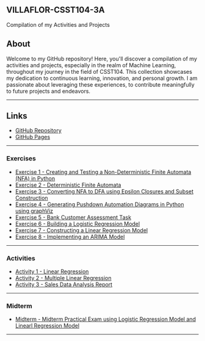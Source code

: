 ## VILLAFLOR-CSST104-3A


Compilation of my Activities and Projects


## About

Welcome to my GitHub repository! Here, you'll discover a compilation of my activities and projects, especially in the realm of Machine Learning, throughout my journey in the field of CSST104. This collection showcases my dedication to continuous learning, innovation, and personal growth. I am passionate about leveraging these experiences, to contribute meaningfully to future projects and endeavors.

---

## Links

- [GitHub Repository](https://github.com/miiciiii/VILLAFLOR-CSST104-3A)
- [GitHub Pages](https://miiciiii.github.io/VILLAFLOR-CSST104-3A/)

---

### Exercises

- [Exercise 1 - Creating and Testing a Non-Deterministic Finite Automata (NFA) in Python](https://github.com/miiciiii/VILLAFLOR-CSST104-3A/blob/main/3A-VILLAFLOR-EXER1.ipynb)
- [Exercise 2 - Deterministic Finite Automata](https://github.com/miiciiii/VILLAFLOR-CSST104-3A/blob/main/3A-VILLAFLOR-EXER2.ipynb)
- [Exercise 3 - Converting NFA to DFA using Epsilon Closures and Subset Construction](https://github.com/miiciiii/VILLAFLOR-CSST104-3A/blob/main/3A-VILLAFLOR-EXER3.ipynb)
- [Exercise 4 - Generating Pushdown Automation Diagrams in Python using graphViz](https://github.com/miiciiii/VILLAFLOR-CSST104-3A/blob/main/3A-VILLAFLOR-EXER4.ipynb)
- [Exercise 5 - Bank Customer Assessment Task](https://github.com/miiciiii/VILLAFLOR-CSST104-3A/blob/main/3A-VILLAFLOR-EXER5.ipynb)
- [Exercise 6 - Building a Logistic Regression Model](https://github.com/miiciiii/VILLAFLOR-CSST104-3A/blob/main/3A-VILLAFLOR-EXER6.ipynb)
- [Exercise 7 - Constructing a Linear Regression Model](https://github.com/miiciiii/VILLAFLOR-CSST104-3A/blob/main/3A-VILLAFLOR-EXER7.ipynb)
- [Exercise 8 - Implementing an ARIMA Model](https://github.com/miiciiii/VILLAFLOR-CSST104-3A/blob/main/3A-VILLAFLOR-EXER8.ipynb)

---

### Activities

- [Activity 1 - Linear Regression](https://github.com/miiciiii/VILLAFLOR-CSST104-3A/blob/main/3A-VILLAFLOR-ASSESMENT-LinearRegression.ipynb)
- [Activity 2 - Multiple Linear Regression](https://github.com/miiciiii/VILLAFLOR-CSST104-3A/blob/main/3A-VILLAFLOR-ASSESMENT-MultipleLinearRegression.ipynb)
- [Activity 3 - Sales Data Analysis Report](https://github.com/miiciiii/VILLAFLOR-CSST104-3A/blob/main/3A-VILLAFLOR-ASSESMENT-StudentPerformance-LogisticRegression.ipynb)

---

### Midterm

- [Midterm - Midterm Practical Exam using Logistic Regression Model and Linearl Regression Model](https://github.com/miiciiii/VILLAFLOR-CSST104-3A/blob/main/3A-VILLAFLOR-MIDTERM.ipynb)

---
